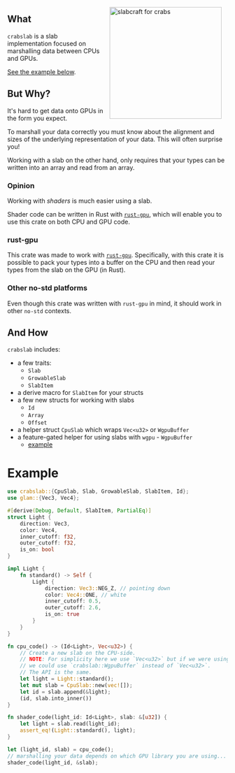 <div style="float: right; padding: 1em;">
    <img src="https://github.com/schell/crabslab/blob/main/crates/crabslab/crabslab.png?raw=true" alt="slabcraft for crabs" width="256" />
</div>

## What

`crabslab` is a slab implementation focused on marshalling data between CPUs and GPUs.

[See the example below](#example).

## But Why?
It's hard to get data onto GPUs in the form you expect.

To marshall your data correctly you must know about the alignment and sizes of the underlying representation of your data.
This will often surprise you!

Working with a slab on the other hand, only requires that your types can be written into an array and read from an array.

### Opinion
Working with _shaders_ is much easier using a slab.

Shader code can be written in Rust with [`rust-gpu`](https://github.com/EmbarkStudios/rust-gpu),
which will enable you to use this crate on both CPU and GPU code.

### rust-gpu
This crate was made to work with [`rust-gpu`](https://github.com/EmbarkStudios/rust-gpu/).
Specifically, with this crate it is possible to pack your types into a buffer on the CPU
and then read your types from the slab on the GPU (in Rust).

### Other no-std platforms
Even though this crate was written with `rust-gpu` in mind, it should work in other `no-std`
contexts.

## And How
`crabslab` includes:
* a few traits:
  - `Slab`
  - `GrowableSlab`
  - `SlabItem`
* a derive macro for `SlabItem` for your structs
* a few new structs for working with slabs
  - `Id`
  - `Array`
  - `Offset`
* a helper struct `CpuSlab` which wraps `Vec<u32>` or `WgpuBuffer`
* a feature-gated helper for using slabs with `wgpu` - `WgpuBuffer`
  - [example](src/wgpu_slab.rs#L344)

# Example
```rust
use crabslab::{CpuSlab, Slab, GrowableSlab, SlabItem, Id};
use glam::{Vec3, Vec4};

#[derive(Debug, Default, SlabItem, PartialEq)]
struct Light {
    direction: Vec3,
    color: Vec4,
    inner_cutoff: f32,
    outer_cutoff: f32,
    is_on: bool
}

impl Light {
    fn standard() -> Self {
        Light {
            direction: Vec3::NEG_Z, // pointing down
            color: Vec4::ONE, // white
            inner_cutoff: 0.5,
            outer_cutoff: 2.6,
            is_on: true
        }
    }
}

fn cpu_code() -> (Id<Light>, Vec<u32>) {
    // Create a new slab on the CPU-side.
    // NOTE: For simplicity here we use `Vec<u32>` but if we were using `wgpu`
    // we could use `crabslab::WgpuBuffer` instead of `Vec<u32>`.
    // The API is the same.
    let light = Light::standard();
    let mut slab = CpuSlab::new(vec![]);
    let id = slab.append(&light);
    (id, slab.into_inner())
}

fn shader_code(light_id: Id<Light>, slab: &[u32]) {
    let light = slab.read(light_id);
    assert_eq!(Light::standard(), light);
}

let (light_id, slab) = cpu_code();
// marshalling your data depends on which GPU library you are using...
shader_code(light_id, &slab);
```
